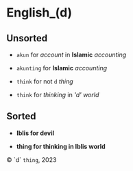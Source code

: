 # English_(d)

## Unsorted

- `akun` for _account_ in **Islamic** _accounting_

- `akunting` for **Islamic** _accounting_

- `think` for not `d` _thing_

- `think` for _thinking_ in _'d' world_

## Sorted

- **Iblis for devil**

- **thing for thinking in Iblis world**

© \`d\` `thing`, 2023

